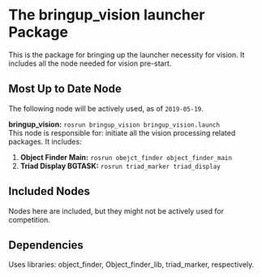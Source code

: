 # The bringup_vision launcher Package

This is the package for bringing up the launcher necessity for vision. It includes all the node needed for vision pre-start.

## Most Up to Date Node

The following node will be actively used, as of `2019-05-19`.

**bringup_vision:** `rosrun bringup_vision bringup_vision.launch`  
This node is responsible for: initiate all the vision processing related packages. It includes:

1. **Object Finder Main:** `rosrun obejct_finder object_finder_main`
2. **Triad Display BGTASK:** `rosrun triad_marker triad_display`

## Included Nodes

Nodes here are included, but they might not be actively used for competition.

## Dependencies

Uses libraries: object_finder, Object_finder_lib, triad_marker, respectively.